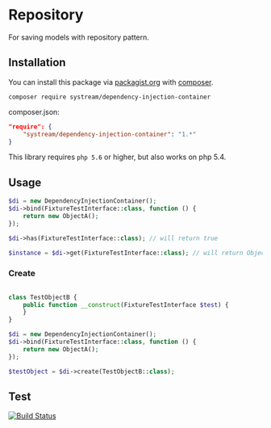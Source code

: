# Repository
For saving models with repository pattern.

## Installation

You can install this package via [packagist.org](https://packagist.org/packages/systream/dependency-injection-container) with [composer](https://getcomposer.org/).

`composer require systream/dependency-injection-container`

composer.json:

```json
"require": {
    "systream/dependency-injection-container": "1.*"
}
```

This library requires `php 5.6` or higher, but also works on php 5.4.

## Usage

```php
$di = new DependencyInjectionContainer();
$di->bind(FixtureTestInterface::class, function () {
	return new ObjectA();
});

$di->has(FixtureTestInterface::class); // will return true

$instance = $di->get(FixtureTestInterface::class); // will return ObjectA instance 
```

### Create

```php

class TestObjectB {
	public function __construct(FixtureTestInterface $test) {
	}
}

$di = new DependencyInjectionContainer();
$di->bind(FixtureTestInterface::class, function () {
	return new ObjectA();
});

$testObject = $di->create(TestObjectB::class); 
```

## Test

[![Build Status](https://travis-ci.org/systream/dependency-injection-container.svg?branch=master)](https://travis-ci.org/systream/dependency-injection-container)


